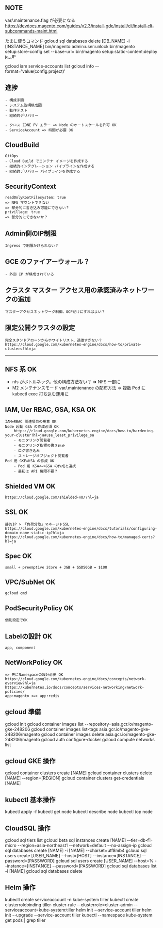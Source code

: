 ## NOTE
var/.maintenance.flag
が必要になる
https://devdocs.magento.com/guides/v2.3/install-gde/install/cli/install-cli-subcommands-maint.html

たまに使うコマンド
gcloud sql databases delete [DB_NAME] -i [INSTANCE_NAME]
bin/magento admin:user:unlock
bin/magento setup:store-config:set --base-url=
bin/magento setup:static-content:deploy ja_JP

gcloud iam service-accounts list
gcloud info --format='value(config.project)'

## 進捗
    - 構成手順
    - システム説明構成図
    - 動作テスト
    - 継続的デリバリー

    - クロス ZONE PV エラー => Node のオートスケールを許可 OK
    - ServiceAccount => 時間が必要 OK

## CloudBuild
    GitOps
    - Cloud Build でコンテナ イメージを作成する
    - 継続的インテグレーション パイプラインを作成する
    - 継続的デリバリー パイプラインを作成する

## SecurityContext
    readOnlyRootFilesystem: true
    => NFS マウントできない
    => 部分的に書き込み可能にできない？
    privillage: true
    => 部分的にできないか？

## Admin側のIP制限
    Ingress で制限かけられない？

## GCE のファイアーウォール？
    - 外部 IP が構成されている

## クラスタ マスター アクセス用の承認済みネットワークの追加
    マスターアクセスネットワーク制御。GCPだけにすればよい？

## 限定公開クラスタの設定
    完全スタンドアローンからホワイトリスト、過激すぎない？
    https://cloud.google.com/kubernetes-engine/docs/how-to/private-clusters?hl=ja

---
## NFS 系 OK
- nfs がボトルネック。他の構成方法ない？ => NFS 一部に
- M2 メンテナンスモード var/.maintenance の配布方法 => 複数 Pod に kubectl exec 打ち込む運用に

## IAM, Uer RBAC, GSA, KSA OK
    IAM=RBAC 関連項目の用意 OK
    Node 起動 GSA の作成必須 OK
        https://cloud.google.com/kubernetes-engine/docs/how-to/hardening-your-cluster?hl=ja#use_least_privilege_sa
        - モニタリング閲覧者
        - モニタリング指標の書き込み
        - ログ書き込み
        - ストレージオブジェクト閲覧者
    Pod 用 GKE=KSA の作成 OK
        - Pod 用 KSA<=>GSA の作成と連携
        - 最初は API 権限不要？
## Shielded VM OK
    https://cloud.google.com/shielded-vm/?hl=ja
## SSL OK
    静的IP > 「負荷分散」マネージドSSL
    https://cloud.google.com/kubernetes-engine/docs/tutorials/configuring-domain-name-static-ip?hl=ja
    https://cloud.google.com/kubernetes-engine/docs/how-to/managed-certs?hl=ja
## Spec OK
    small + preemptive 2Core + 3GB + SSD50GB = $100
## VPC/SubNet OK
    gcloud cmd
## PodSecurityPolicy OK
    個別設定でOK
## Labelの設計 OK
    app, component
## NetWorkPolicy OK
    => 先にNamespaceの設計必要 OK
    https://cloud.google.com/kubernetes-engine/docs/concepts/network-overview?hl=ja
    https://kubernetes.io/docs/concepts/services-networking/network-policies/
    app:magento <=> app:redis

## gcloud 準備
gcloud init
gcloud container images list --repository=asia.gcr.io/magento-gke-248206
gcloud container images list-tags asia.gcr.io/magento-gke-248206/magento
gcloud container images delete asia.gcr.io/magento-gke-248206/magento
gcloud auth configure-docker
gcloud compute networks list

## gcloud GKE 操作
gcloud container clusters create [NAME]
gcloud container clusters delete [NAME] --region=[REGION]
gcloud container clusters get-credentials [NAME]

## kubectl 基本操作
kubectl apply -f
kubectl get node
kubectl describe node
kubectl top node

## CloudSQL 操作
gcloud sql tiers list
gcloud beta sql instances create [NAME] --tier=db-f1-micro --region=asia-northeast1 --network=default --no-assign-ip
gcloud sql databases create [NAME] -i [NAME] --charset=utf8mb4
gcloud sql users create [USER_NAME] --host=[HOST] --instance=[INSTANCE] --password=[PASSWORD]
gcloud sql users create [USER_NAME] --host=% --instance=[INSTANCE] --password=[PASSWORD]
gcloud sql databases list -i [NAME]
gcloud sql databases delete

## Helm 操作
kubectl create serviceaccount -n kube-system tiller
kubectl create clusterrolebinding tiller-cluster-rule --clusterrole=cluster-admin --serviceaccount=kube-system:tiller
helm init --service-account tiller
helm init --upgrade --service-account tiller
kubectl --namespace kube-system get pods | grep tiller
